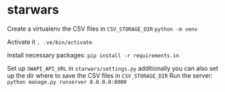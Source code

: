 # starwars

Create a virtualenv
the CSV files in `CSV_STORAGE_DIR`
`python -m venv`

Activate it
`. .ve/bin/activate`

Install necessary packages:
`pip install -r requirements.in`

Set up `SWAPI_API_URL` in `starwars/settings.py` additionally you can also set up the dir where to save 
the CSV files in `CSV_STORAGE_DIR`
Run the server:
`python manage.py runserver 0.0.0.0:8000`


